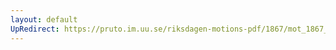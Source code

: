 ```yaml
---
layout: default
UpRedirect: https://pruto.im.uu.se/riksdagen-motions-pdf/1867/mot_1867__fk__26/mot_1867__fk__26-001.pdf
---
```


